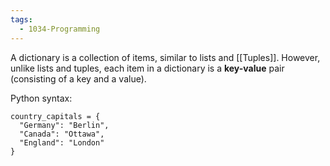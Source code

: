 ```yaml
---
tags:
  - 1034-Programming
---
```

A dictionary is a collection of items, similar to lists and [[Tuples]]. However, unlike lists and tuples, each item in a dictionary is a **key-value** pair (consisting of a key and a value).

Python syntax:
```
country_capitals = {
  "Germany": "Berlin", 
  "Canada": "Ottawa", 
  "England": "London"
}
```

